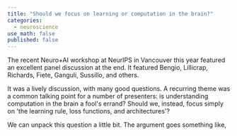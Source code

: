 ```yaml
---
title: "Should we focus on learning or computation in the brain?"
categories:
  - neuroscience
use_math: false
published: false
---
```


The recent Neuro+AI workshop at NeurIPS in Vancouver this year featured an excellent panel discussion at the end. It featured Bengio, Lillicrap, Richards, Fiete, Ganguli, Sussillo, and others. 

It was a lively discussion, with many good questions. A recurring theme was a common talking point for a number of presenters: is understanding computation in the brain a fool's errand? Should we, instead, focus simply on 'the learning rule, loss functions, and architectures'?

We can unpack this question a little bit. The argument goes something like, 
